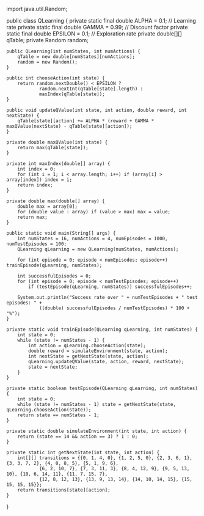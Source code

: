import java.util.Random;

public class QLearning {
    private static final double ALPHA = 0.1; // Learning rate
    private static final double GAMMA = 0.99; // Discount factor
    private static final double EPSILON = 0.1; // Exploration rate
    private double[][] qTable;
    private Random random;

    public QLearning(int numStates, int numActions) {
        qTable = new double[numStates][numActions];
        random = new Random();
    }

    public int chooseAction(int state) {
        return random.nextDouble() < EPSILON ?
                random.nextInt(qTable[state].length) :
                maxIndex(qTable[state]);
    }

    public void updateQValue(int state, int action, double reward, int nextState) {
        qTable[state][action] += ALPHA * (reward + GAMMA * maxQValue(nextState) - qTable[state][action]);
    }

    private double maxQValue(int state) {
        return max(qTable[state]);
    }

    private int maxIndex(double[] array) {
        int index = 0;
        for (int i = 1; i < array.length; i++) if (array[i] > array[index]) index = i;
        return index;
    }

    private double max(double[] array) {
        double max = array[0];
        for (double value : array) if (value > max) max = value;
        return max;
    }

    public static void main(String[] args) {
        int numStates = 16, numActions = 4, numEpisodes = 1000, numTestEpisodes = 100;
        QLearning qLearning = new QLearning(numStates, numActions);

        for (int episode = 0; episode < numEpisodes; episode++) trainEpisode(qLearning, numStates);

        int successfulEpisodes = 0;
        for (int episode = 0; episode < numTestEpisodes; episode++)
            if (testEpisode(qLearning, numStates)) successfulEpisodes++;

        System.out.println("Success rate over " + numTestEpisodes + " test episodes: " +
                ((double) successfulEpisodes / numTestEpisodes) * 100 + "%");
    }

    private static void trainEpisode(QLearning qLearning, int numStates) {
        int state = 0;
        while (state != numStates - 1) {
            int action = qLearning.chooseAction(state);
            double reward = simulateEnvironment(state, action);
            int nextState = getNextState(state, action);
            qLearning.updateQValue(state, action, reward, nextState);
            state = nextState;
        }
    }

    private static boolean testEpisode(QLearning qLearning, int numStates) {
        int state = 0;
        while (state != numStates - 1) state = getNextState(state, qLearning.chooseAction(state));
        return state == numStates - 1;
    }

    private static double simulateEnvironment(int state, int action) {
        return (state == 14 && action == 3) ? 1 : 0;
    }

    private static int getNextState(int state, int action) {
        int[][] transitions = {{0, 1, 4, 0}, {1, 2, 5, 0}, {2, 3, 6, 1}, {3, 3, 7, 2}, {4, 0, 8, 5}, {5, 1, 9, 6},
                {6, 2, 10, 7}, {7, 3, 11, 3}, {8, 4, 12, 9}, {9, 5, 13, 10}, {10, 6, 14, 11}, {11, 7, 15, 7},
                {12, 8, 12, 13}, {13, 9, 13, 14}, {14, 10, 14, 15}, {15, 15, 15, 15}};
        return transitions[state][action];
    }
}
